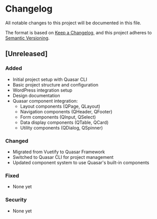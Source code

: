 # Changelog

All notable changes to this project will be documented in this file.

The format is based on [Keep a Changelog](https://keepachangelog.com/en/1.0.0/),
and this project adheres to [Semantic Versioning](https://semver.org/spec/v2.0.0.html).

## [Unreleased]

### Added

- Initial project setup with Quasar CLI
- Basic project structure and configuration
- WordPress integration setup
- Design documentation
- Quasar component integration:
  - Layout components (QPage, QLayout)
  - Navigation components (QHeader, QFooter)
  - Form components (QInput, QSelect)
  - Data display components (QTable, QCard)
  - Utility components (QDialog, QSpinner)

### Changed

- Migrated from Vuetify to Quasar Framework
- Switched to Quasar CLI for project management
- Updated component system to use Quasar's built-in components

### Fixed

- None yet

### Security

- None yet
